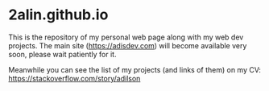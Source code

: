 # 2alin.github.io
This is the repository of my personal web page along with my web dev projects. The main site (https://adisdev.com) will become available very soon, please wait patiently for it. 

Meanwhile you can see the list of my projects (and links of them) on my CV: https://stackoverflow.com/story/adilson
